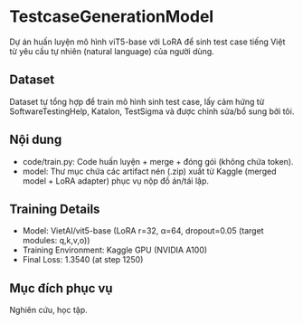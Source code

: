 # TestcaseGenerationModel
Dự án huấn luyện mô hình viT5-base với LoRA để sinh test case tiếng Việt từ yêu cầu tự nhiên (natural language) của người dùng.
## Dataset
Dataset tự tổng hợp để train mô hình sinh test case, lấy cảm hứng từ SoftwareTestingHelp, Katalon, TestSigma và được chỉnh sửa/bổ sung bởi tôi.

## Nội dung
- code/train.py: Code huấn luyện + merge + đóng gói (không chứa token).
- model: Thư mục chứa các artifact nén (.zip) xuất từ Kaggle (merged model + LoRA adapter) phục vụ nộp đồ án/tái lập.

## Training Details
- Model: VietAI/vit5-base (LoRA r=32, α=64, dropout=0.05 (target modules: q,k,v,o))
- Training Environment: Kaggle GPU (NVIDIA A100)
- Final Loss: 1.3540 (at step 1250)

## Mục đích phục vụ
Nghiên cứu, học tập.
